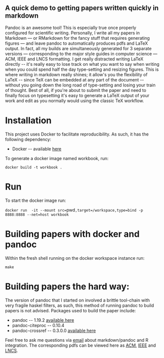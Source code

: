 
A quick demo to getting papers written quickly in markdown
-----------------------------------------------------------

Pandoc is an awesome tool!
This is especially true once properly configured for scientific writing.
Personally, I write all my papers in Markdown — or RMarkdown for the fancy stuff that requires generating figures — and leave pandoc to automatically produces pdfs and LaTeX output.
In fact, all my builds are simultaneously generated for 3 separate versions — corresponding to the major style guides in computer science — ACM, IEEE and LNCS formatting.
I get really distracted writing LaTeX directly -- it's really easy to lose track on what you want to say when writing when you could spend half the day type-setting and resizing figures.
This is where writing in markdown really shines; it allow's you the flexibility of LaTeX -- since TeX can be embedded at any part of the document -- without you going down the long road of type-setting and losing your train of thought.
Best of all, if you're about to submit the paper and need to finally focus on typesetting it's easy to generate a LaTeX output of your work and edit as you normally would using the classic TeX workflow.

# Installation

This project uses Docker to facilitate reproducibility. As such, it has the following dependency:

* Docker -- available [here](https://docs.docker.com/install/linux/docker-ce/ubuntu/)

To generate a docker image named workbook, run:

`docker build -t workbook .`

# Run

To start the docker image run:

`docker run  -it --mount src=`pwd`,target=/workspace,type=bind -p 8888:8888 --net=host workbook`

# Building papers with docker and pandoc

Within the fresh shell running on the docker workspace instance run:

`make`

# Building papers the hard way:

The version of pandoc that I started on involved a brittle tool-chain with very fragile haskel filters, as such, this method of running pandoc to build papers is not advised.
Packages used to build the paper include:

* pandoc -- 1.19.2 [available here](https://github.com/jgm/pandoc/releases/tag/1.19.2)
* pandoc-citeproc -- 0.10.4
* pandoc-crossref -- 0.3.0.0 [available here](https://github.com/lierdakil/pandoc-crossref/releases/tag/v0.3.0.0)

Feel free to ask me questions via [email](mailto:beau@inbeta.org) about markdown/pandoc and R integration.
The corresponding pdfs can be viewed here as [ACM](https://inbeta.org/wp-content/uploads/2018/05/acm-paper-1.pdf), [IEEE](https://inbeta.org/wp-content/uploads/2018/05/ieee-paper-1.pdf) and [LNCS](https://inbeta.org/wp-content/uploads/2018/05/lncs-paper-1.pdf).


